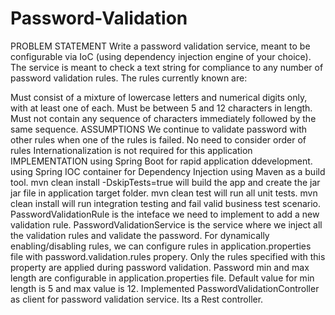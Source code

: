 # Password-Validation

PROBLEM STATEMENT
Write a password validation service, meant to be configurable via IoC (using dependency injection engine of your choice). The service is meant to check a text string for compliance to any number of password validation rules. The rules currently known are:

Must consist of a mixture of lowercase letters and numerical digits only, with at least one of each.
Must be between 5 and 12 characters in length.
Must not contain any sequence of characters immediately followed by the same sequence.
ASSUMPTIONS
We continue to validate password with other rules when one of the rules is failed.
No need to consider order of rules
Internationalization is not required for this application
IMPLEMENTATION
using Spring Boot for rapid application ddevelopment.
using Spring IOC container for Dependency Injection
using Maven as a build tool.
mvn clean install -DskipTests=true will build the app and create the jar jar file in application target folder.
mvn clean test will run all unit tests.
mvn clean install will run integration testing and fail valid business test scenario.
PasswordValidationRule is the inteface we need to implement to add a new validation rule.
PasswordValidationService is the service where we inject all the validation rules and validate the password.
For dynamically enabling/disabling rules, we can configure rules in application.properties file with password.validation.rules propery. Only the rules specified with this property are applied during password validation.
Password min and max length are configurable in application.properties file. Default value for min length is 5 and max value is 12.
Implemented PasswordValidationController as client for password validation service. Its a Rest controller.
